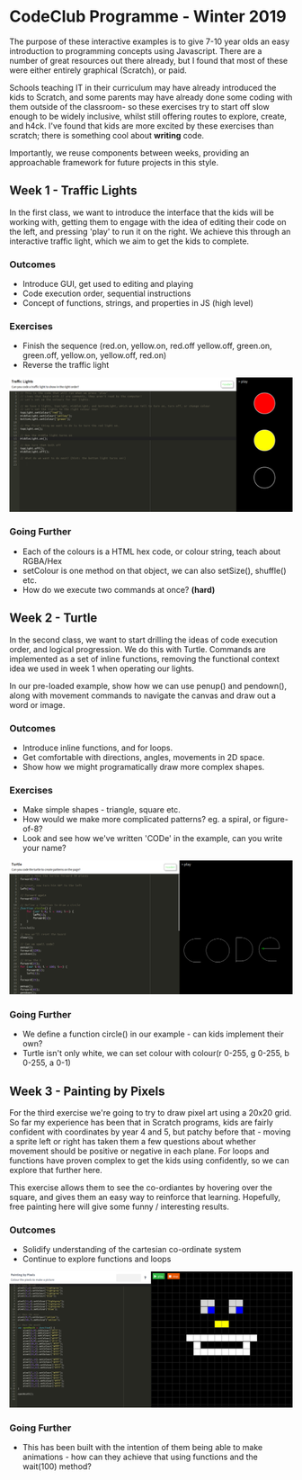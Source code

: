 # CodeClub Programme - Winter 2019

The purpose of these interactive examples is to give 7-10 year olds an easy introduction to programming
concepts using Javascript. There are a number of great resources out there already, but I found that most 
of these were either entirely graphical (Scratch), or paid.

Schools teaching IT in their curriculum may have already introduced the kids to Scratch, and some parents may have 
already done some coding with them outside of the classroom- so these exercises try to start off slow enough to be
 widely inclusive, whilst still offering routes to explore, create, and h4ck. I've found that kids are more excited by 
 these exercises than scratch; there is something cool about **writing** code.

Importantly, we reuse components between weeks, providing an approachable framework for future projects in this style.

## Week 1 - Traffic Lights

In the first class, we want to introduce the interface that the kids will be working with, getting them to engage
with the idea of editing their code on the left, and pressing 'play' to run it on the right. We achieve this through
an interactive traffic light, which we aim to get the kids to complete.

### Outcomes
* Introduce GUI, get used to editing and playing
* Code execution order, sequential instructions
* Concept of functions, strings, and properties in JS (high level)

### Exercises
* Finish the sequence (red.on, yellow.on, red.off yellow.off, green.on, green.off, yellow.on, yellow.off, red.on)
* Reverse the traffic light

![Week One](static/week1.png)

### Going Further
* Each of the colours is a HTML hex code, or colour string, teach about RGBA/Hex
* setColour is one method on that object, we can also setSize(), shuffle() etc.
* How do we execute two commands at once? **(hard)**

## Week 2 - Turtle

In the second class, we want to start drilling the ideas of code execution order, and logical progression. We do this with Turtle. 
Commands are implemented as a set of inline functions, removing the functional context idea we used in
week 1 when operating our lights.

In our pre-loaded example, show how we can use penup() and pendown(), along with movement commands to navigate the canvas
and draw out a word or image.

### Outcomes
* Introduce inline functions, and for loops.
* Get comfortable with directions, angles, movements in 2D space.
* Show how we might programatically draw more complex shapes.

### Exercises
* Make simple shapes - triangle, square etc.
* How would we make more complicated patterns? eg. a spiral, or figure-of-8?
* Look and see how we've written 'CODe' in the example, can you write your name?

![Week Two](static/week2.png)

### Going Further
* We define a function circle() in our example - can kids implement their own?
* Turtle isn't only white, we can set colour with colour(r 0-255, g 0-255, b 0-255, a 0-1)

## Week 3 - Painting by Pixels

For the third exercise we're going to try to draw pixel art using a 20x20 grid. So far my experience has been that in Scratch
programs, kids are fairly confident with coordinates by year 4 and 5, but patchy before that - moving a sprite left or right
has taken them a few questions about whether movement should be positive or negative in each plane. For loops and functions
have proven complex to get the kids using confidently, so we can explore that further here.

This exercise allows them to see the co-ordiantes by hovering over the square, and gives them an easy way to reinforce that 
learning. Hopefully, free painting here will give some funny / interesting results. 

### Outcomes
* Solidify understanding of the cartesian co-ordinate system
* Continue to explore functions and loops


![Week Three](static/week3.png)

### Going Further
* This has been built with the intention of them being able to make animations - how can they achieve that using functions
and the wait(100) method?
